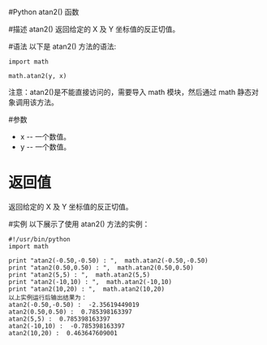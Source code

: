 #Python atan2() 函数


#描述
atan2() 返回给定的 X 及 Y 坐标值的反正切值。

#语法
以下是 atan2() 方法的语法:

```
import math

math.atan2(y, x)
```


注意：atan2()是不能直接访问的，需要导入 math 模块，然后通过 math 静态对象调用该方法。

#参数
- x -- 一个数值。
- y -- 一个数值。

# 返回值
返回给定的 X 及 Y 坐标值的反正切值。


#实例
以下展示了使用 atan2() 方法的实例：

```
#!/usr/bin/python
import math

print "atan2(-0.50,-0.50) : ",  math.atan2(-0.50,-0.50)
print "atan2(0.50,0.50) : ",  math.atan2(0.50,0.50)
print "atan2(5,5) : ",  math.atan2(5,5)
print "atan2(-10,10) : ",  math.atan2(-10,10)
print "atan2(10,20) : ",  math.atan2(10,20)
以上实例运行后输出结果为：
atan2(-0.50,-0.50) :  -2.35619449019
atan2(0.50,0.50) :  0.785398163397
atan2(5,5) :  0.785398163397
atan2(-10,10) :  -0.785398163397
atan2(10,20) :  0.463647609001
```